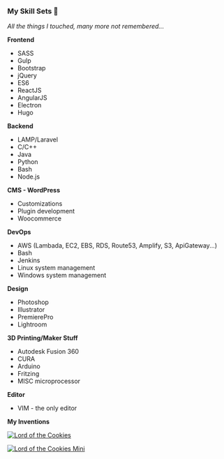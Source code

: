### My Skill Sets 👋

*All the things I touched, many more not remembered...*

**Frontend**
* SASS
* Gulp
* Bootstrap
* jQuery
* ES6
* ReactJS
* AngularJS
* Electron
* Hugo

**Backend**
* LAMP/Laravel
* C/C++
* Java
* Python
* Bash
* Node.js

**CMS - WordPress**
* Customizations
* Plugin development
* Woocommerce

**DevOps**
* AWS (Lambada, EC2, EBS, RDS, Route53, Amplify, S3, ApiGateway...)
* Bash
* Jenkins
* Linux system management
* Windows system management

**Design**
* Photoshop
* Illustrator
* PremierePro
* Lightroom

**3D Printing/Maker Stuff**
* Autodesk Fusion 360
* CURA
* Arduino
* Fritzing
* MISC microprocessor

**Editor**
* VIM - the only editor<br>

**My Inventions**

[![Lord of the Cookies](https://azhao-public-tmp.s3.amazonaws.com/lord-of-the-cookies-mini.png)](https://www.youtube.com/watch?v=o0YrMbp4rdM "Lord of the Cookies")


[![Lord of the Cookies Mini](https://azhao-public-tmp.s3.amazonaws.com/lord-of-the-cookies.png)](https://www.youtube.com/watch?v=iOlXImnJAwg "Lord of the Cookies Mini")
